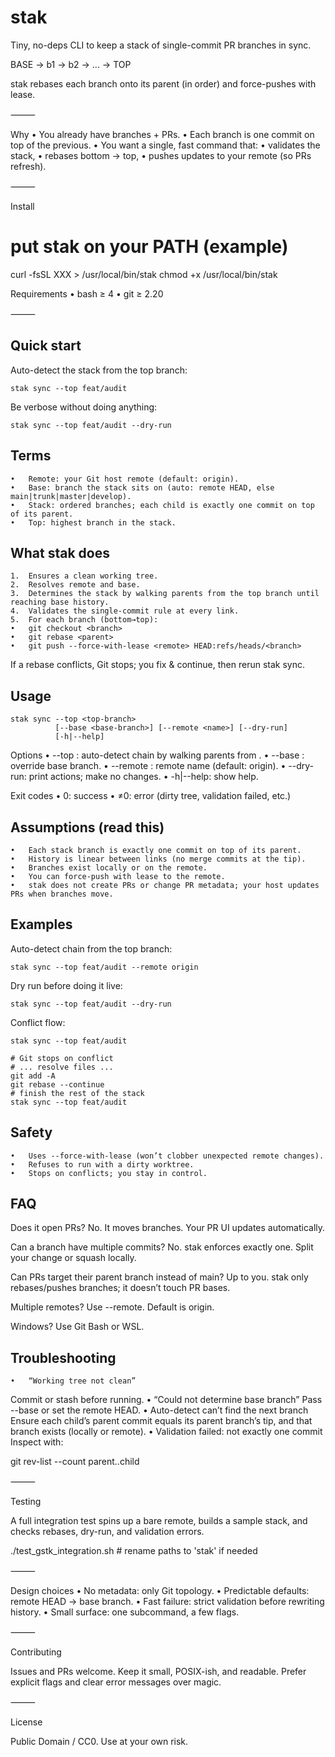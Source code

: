 # stak

Tiny, no-deps CLI to keep a stack of single-commit PR branches in sync.

BASE -> b1 -> b2 -> ... -> TOP

stak rebases each branch onto its parent (in order) and force-pushes with lease.

⸻

Why
	•	You already have branches + PRs.
	•	Each branch is one commit on top of the previous.
	•	You want a single, fast command that:
	•	validates the stack,
	•	rebases bottom → top,
	•	pushes updates to your remote (so PRs refresh).

⸻

Install

# put stak on your PATH (example)
curl -fsSL XXX > /usr/local/bin/stak
chmod +x /usr/local/bin/stak

Requirements
	•	bash ≥ 4
	•	git ≥ 2.20

⸻

## Quick start

Auto-detect the stack from the top branch:

```
stak sync --top feat/audit
```

Be verbose without doing anything:

```
stak sync --top feat/audit --dry-run
```

## Terms
	•	Remote: your Git host remote (default: origin).
	•	Base: branch the stack sits on (auto: remote HEAD, else main|trunk|master|develop).
	•	Stack: ordered branches; each child is exactly one commit on top of its parent.
	•	Top: highest branch in the stack.

## What stak does
	1.	Ensures a clean working tree.
	2.	Resolves remote and base.
	3.	Determines the stack by walking parents from the top branch until reaching base history.
	4.	Validates the single-commit rule at every link.
	5.	For each branch (bottom→top):
	•	git checkout <branch>
	•	git rebase <parent>
	•	git push --force-with-lease <remote> HEAD:refs/heads/<branch>

If a rebase conflicts, Git stops; you fix & continue, then rerun stak sync.

## Usage

```
stak sync --top <top-branch>
          [--base <base-branch>] [--remote <name>] [--dry-run]
          [-h|--help]
```

Options
	•	--top <branch>: auto-detect chain by walking parents from <branch>.
	•	--base <branch>: override base branch.
	•	--remote <name>: remote name (default: origin).
	•	--dry-run: print actions; make no changes.
	•	-h|--help: show help.

Exit codes
	•	0: success
	•	≠0: error (dirty tree, validation failed, etc.)

## Assumptions (read this)
	•	Each stack branch is exactly one commit on top of its parent.
	•	History is linear between links (no merge commits at the tip).
	•	Branches exist locally or on the remote.
	•	You can force-push with lease to the remote.
	•	stak does not create PRs or change PR metadata; your host updates PRs when branches move.


## Examples

Auto-detect chain from the top branch:

```
stak sync --top feat/audit --remote origin
```

Dry run before doing it live:

```
stak sync --top feat/audit --dry-run
```

Conflict flow:

```
stak sync --top feat/audit

# Git stops on conflict
# ... resolve files ...
git add -A
git rebase --continue
# finish the rest of the stack
stak sync --top feat/audit
```


## Safety
	•	Uses --force-with-lease (won’t clobber unexpected remote changes).
	•	Refuses to run with a dirty worktree.
	•	Stops on conflicts; you stay in control.

## FAQ

Does it open PRs?
No. It moves branches. Your PR UI updates automatically.

Can a branch have multiple commits?
No. stak enforces exactly one. Split your change or squash locally.

Can PRs target their parent branch instead of main?
Up to you. stak only rebases/pushes branches; it doesn’t touch PR bases.

Multiple remotes?
Use --remote. Default is origin.

Windows?
Use Git Bash or WSL.

## Troubleshooting
	•	“Working tree not clean”
Commit or stash before running.
	•	“Could not determine base branch”
Pass --base <branch> or set the remote HEAD.
	•	Auto-detect can’t find the next branch
Ensure each child’s parent commit equals its parent branch’s tip, and that branch exists (locally or remote).
	•	Validation failed: not exactly one commit
Inspect with:

git rev-list --count parent..child



⸻

Testing

A full integration test spins up a bare remote, builds a sample stack, and checks rebases, dry-run, and validation errors.

./test_gstk_integration.sh   # rename paths to 'stak' if needed


⸻

Design choices
	•	No metadata: only Git topology.
	•	Predictable defaults: remote HEAD → base branch.
	•	Fast failure: strict validation before rewriting history.
	•	Small surface: one subcommand, a few flags.

⸻

Contributing

Issues and PRs welcome. Keep it small, POSIX-ish, and readable.
Prefer explicit flags and clear error messages over magic.

⸻

License

Public Domain / CC0. Use at your own risk.
